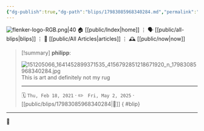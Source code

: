 ```yaml
---
{"dg-publish":true,"dg-path":"blips/17983085968340284.md","permalink":"/blips/17983085968340284/","title":"philipp on instagram @ 2021-02-18"}
---
```



<div class="transclusion internal-embed is-loaded"><div class="markdown-embed">




![flenker-logo-RGB.png|40](/img/user/attachments/flenker-logo-RGB.png)
🏠 [[public/Index\|home]]  ⋮ 🗣️ [[public/all-blips\|blips]] ⋮  📝 [[public/All Articles\|articles]]  ⋮ 🕰️ [[public/now\|now]]


</div></div>


> [!summary] **philipp**:
>
> ![151205066_1641452899371535_4156792851218671920_n_17983085968340284.jpg](/img/user/attachments/151205066_1641452899371535_4156792851218671920_n_17983085968340284.jpg)
> This is art and definitely not my rug
> - - -
>
> 🗓️ <code>Thu, Feb 18, 2021</code>  · ✏️ <code> Fri, May 2, 2025</code>  · [[public/blips/17983085968340284\|🔗]]
{ #blip}


- - -

 👾
